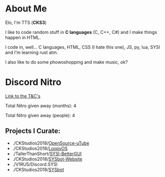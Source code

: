 # About Me
Elo, I'm TTS (**CKS3**)

I like to code random stuff in **C languages** (C, C++, C#) and I make things happen in HTML.

I code in, well... C languages, HTML, CSS (I hate this one), JS, py, lua, SYSl and I'm learning rust atm.

I also like to do some phowoshopping and make music, *ok?*

# Discord Nitro
[Link to the T&C's](https://TallerThanShort.github.io/nitro-conditions)

Total Nitro given away (months): 4

Total Nitro given away (people): 4

## Projects I Curate:
- ./CKStudios2018/[OpenSource-uTube](https://github.com/CKStudios2018/OpenSource-uTube)
- ./CKStudios2018/[LoopyOS](https://github.com/CKStudios2018/LoopyOS)
- ./TallerThanShort/[SYSl-BetterGUI](https://github.com/TallerThanShort/SYSlang)
- ./CKStudios2018/[SYSbot-Website](https://github.com/CKStudios2018/syslbot)
- ./V1RU5/Discord.SYSl
- ./CKStudios2018/[SYSbot](https://github.com/CKStudios2018/SYSbot)
